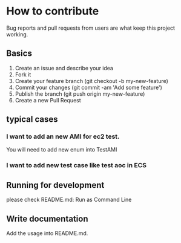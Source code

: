 # How to contribute

Bug reports and pull requests from users are what keep this project working.

## Basics

1. Create an issue and describe your idea
2. Fork it
3. Create your feature branch (git checkout -b my-new-feature)
4. Commit your changes (git commit -am 'Add some feature')
5. Publish the branch (git push origin my-new-feature)
6. Create a new Pull Request

## typical cases

### I want to add an new AMI for ec2 test.

You will need to add new enum into TestAMI

### I want to add new test case like test aoc in ECS


## Running for development

please check README.md: Run as Command Line

## Write documentation

Add the usage into README.md.
